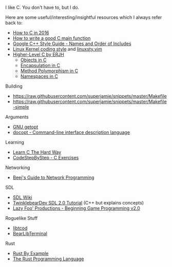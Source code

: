 I like C. You don't have to, but I do.

Here are some useful/interesting/insightful resources which I always refer back to:

* [How to C in 2016](https://matt.sh/howto-c)
* [How to write a good C main function](https://opensource.com/article/19/5/how-write-good-c-main-function)
* [Google C++ Style Guide - Names and Order of Includes](https://google.github.io/styleguide/cppguide.html#Names_and_Order_of_Includes)
* [Linux Kernel coding style](https://www.kernel.org/doc/Documentation/process/coding-style.rst) and [linuxsty.vim](https://github.com/vivien/vim-linux-coding-style)
* [Higher-Level C by ERJH](https://ejrh.wordpress.com/higher-level-c/)
    * [Objects in C](https://ejrh.wordpress.com/2011/03/31/objects-in-c/)
    * [Encapsulation in C](https://ejrh.wordpress.com/2011/04/29/encapsulation-in-c/)
    * [Method Polymorphism in C](https://ejrh.wordpress.com/2011/09/10/method-polymorphism-in-c/)
    * [Namespaces in C](https://ejrh.wordpress.com/2012/01/24/namespaces-in-c/)

Building

* <https://raw.githubusercontent.com/superjamie/snippets/master/Makefile>
* <https://raw.githubusercontent.com/superjamie/snippets/master/Makefile-simple>

Arguments

* [GNU getopt](https://www.gnu.org/software/libc/manual/html_node/Getopt.html)
* [docopt - Command-line interface description language](http://docopt.org/)

Learning

* [Learn C The Hard Way](https://learncodethehardway.org/c/)
* [CodeStepByStep - C Exercises](https://www.codestepbystep.com/problem/list/c)

Networking

* [Beej's Guide to Network Programming](http://beej.us/guide/bgnet/)

SDL

* [SDL Wiki](https://wiki.libsdl.org/)
* [TwinklebearDev SDL 2.0 Tutorial](https://www.willusher.io/pages/sdl2/) (C++ but explains concepts)
* [Lazy Foo' Productions - Beginning Game Programming v2.0](https://lazyfoo.net/tutorials/SDL/)

Roguelike Stuff

* [libtcod](https://github.com/libtcod/libtcod)
* [BearLibTerminal](http://foo.wyrd.name/en:bearlibterminal)

Rust

* [Rust By Example](https://doc.rust-lang.org/stable/rust-by-example/)
* [The Rust Programming Language](https://doc.rust-lang.org/book/)